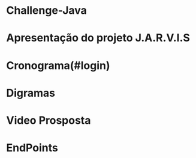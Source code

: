# Challenge-Java

# Apresentação do projeto J.A.R.V.I.S

# Cronograma(#login)

# Digramas

# Video Prosposta

# EndPoints

